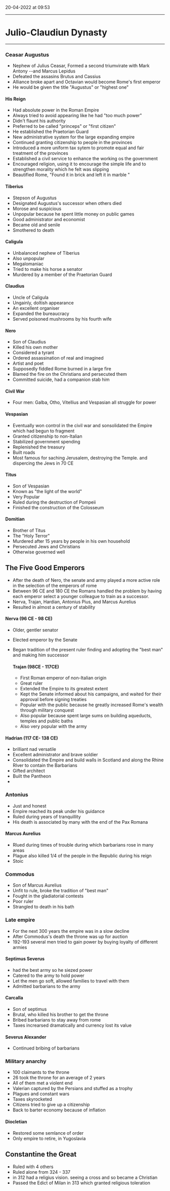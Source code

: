 20-04-2022 at 09:53

---
# Julio-Claudiun Dynasty
---


### Ceasar Augustus
- Nephew of Julius Ceasar, Formed a second triumvirate with Mark Antony --and Marcus Lepidus 
- Defeated the assasins Brutus and Cassius 
- Alliance broke apart and Octavian would become Rome's first emperor 
- He would be given the title "Augustus" or "highest one"
#### His Reign
- Had absolute power in the Roman Empire
- Always tried to avoid appearing like he had "too much power"
- Didn't flaunt his authority
- Preferred to be called "princeps" or "first citizen"
- He established the Praetorian Guard 
- New administrative system for the large expanding empire 
-  Continued granting citizenship to people in the provinces 
- Introduced a more uniform tax sytem to promote equal and fair treatment of the provinces 
- Established a civil service to enhance the working os the government 
- Encouraged religion, using it to encourage the simple life and to strengthen morality which he felt was slipping 
- Beautified Rome, "Found it in brick and left it in marble "

#### Tiberius 
- Stepson of Augustus 
- Designated Augustus's successor when others died 
- Morose and suspicious 
- Unpopular because he spent little money on public games 
- Good administrator and economist 
- Became old and senile 
- Smothered to death 

#### Caligula 
- Unbalanced nephew of Tiberius 
- Also unpopular 
- Megalomaniac 
- Tried to make his horse a senator 
- Murdered by a member of the Praetorian Guard 
#### Claudius 
- Uncle of Caligula 
- Ungainly, doltish appearance
- An excellent organiser
- Expanded the bureaucracy
- Served poisoned mushrooms by his fourth wife 

#### Nero
- Son of Claudius 
- Killed his own mother 
- Considered a tyrant 
- Ordered assassination of real and imagined 
- Artist and poet 
- Supposedly fiddled Rome burned in a large fire 
- Blamed the fire on the Christians and persecuted them
- Committed suicide, had a companion stab him 

#### Civil War
- Four men: Galba, Otho, Vitellius and Vespasian all struggle for power

#### Vespasian 
- Eventually won control in the civil war and sonsolidated the Empire which had begun to fragment 
- Granted citizenship to non-Italian 
- Stabilized government spending 
- Replenished the treasury
- Built roads
- Most famous for saching Jerusalem, destroying the Temple. and dispercing the Jews in 70 CE 
#### Titus 
- Son of Vespasian 
- Known as "the light of the world"
- Very Popular 
- Ruled during the destruction of Pompeii 
- Finished the construction of the Colosseum 

#### Domitian
- Brother of Titus
- The "Holy Terror"
- Murdered after 15 years by people in his own household 
- Persecuted Jews and Christians
- Otherwise governed well

## The Five Good Emperors
- After the death of Nero, the senate and army played a more active role in the selection of the emperors of rome 
- Between 96 CE and 180 CE the Romans handled the problem by having each emperor select a younger colleague to train as a successor. 
- Nerva, Trajan, Hardian, Antonius Pius, and Marcus Aurelius 
- Resulted in almost a century of stability 

#### Nerva (96 CE - 98 CE)
- Older, gentler senator
- Elected emperor by the Senate
- Began tradition of the present ruler finding and adopting the "best man" and making him successor

  #### Trajan (98CE - 117CE)
  - First Roman emperor of non-Italian origin
  - Great ruler
  - Extended the Empire to its greatest extent 
  - Kept the Senate informed about his campaigns, and waited for their approval before signing treaties 
  - Popular with the public because he greatly increased Rome's wealth through military conquest 
  - Also popular because spent large sums on building aqueducts, temples and public baths
  - Also very popular with the army 

#### Hadrian (117 CE- 138 CE)
- brilliant nad versatile 
- Excellent administrator and brave soldier 
- Consolidated the Empire and build walls in Scotland and along the Rhine RIver to contain the Barbarians
- Gifted architect 
- Built the Pantheon 
-
### Antonius 
- Just and honest 
- Empire reached its peak under his guidance 
- Ruled during years of tranquillity 
- His death is associated by many with the end of the Pax Romana 

#### Marcus Aurelius 
- Rlued during times of trouble during which barbarians rose in many areas
- Plague also killed 1/4 of the people in the Republic during his reign 
- Stoic

### Commodus 
- Son of Marcus Aurelius
- Unfit to rule, broke the tradition of "best man"
- Fought in the gladiatorial contests
- Poor ruler 
- Strangled to death in his bath 

### Late empire 
- For the next 300 years the empire was in a slow decline 
- After Commodus's death the throne was up for auction 
- 192-193 several men tried to gain power by buying loyalty of different armies 

#### Septimus Severus 
- had the best army so he siezed power 
- Catered to the army to hold power
- Let the men go soft, allowed families to travel with them 
- Admitted barbarians to the army 
#### Carcalla
- Son of septimus 
- Brutal, who killed his brother to get the throne
- Bribed barbarians to stay away from rome 
- Taxes increarsed dramatically and currency lost its value

#### Severus Alexander 
- Continued bribing of barbarians

### Military anarchy 
- 100 claimants to the throne 
- 26 took the throne for an average of 2 years
- All of them met a violent end 
- Valerian captured by the Persians and stuffed as a trophy 
- Plagues and constant wars
- Taxes skyrocketed
- Citizens tried to give up a citizenship 
- Back to barter economy because of inflation 

#### Diocletian 
- Restored some semlance of order 
- Only empire to retire, in Yugoslavia 

## Constantine the Great 
- Ruled with 4 others
- Ruled alone from 324 - 337
- in 312 had a religius vision. seeing a cross and so became a Christian
- Passed the Edict of Milan in 313 which granted religious toleration 
